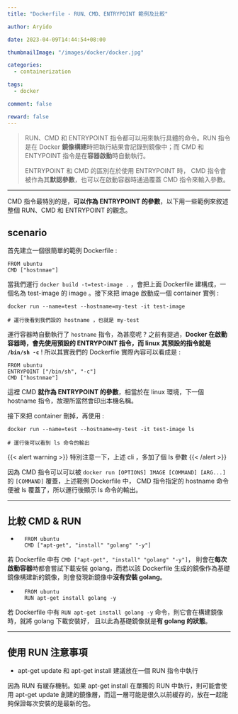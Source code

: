 ```yaml
---
title: "Dockerfile - RUN、CMD、ENTRYPOINT 範例及比較"

author: Aryido

date: 2023-04-09T14:44:54+08:00

thumbnailImage: "/images/docker/docker.jpg"

categories:
  - containerization

tags:
  - docker

comment: false

reward: false
---
```


<!--BODY-->

> RUN、CMD 和 ENTRYPOINT 指令都可以用來執行具體的命令。RUN 指令是在 Docker **鏡像構建**時把執行結果會記錄到鏡像中；而 CMD 和 ENTYPOINT 指令是在**容器啟動**時自動執行。
>
> ENTRYPOINT 和 CMD 的區別在於使用 ENTRYPOINT 時， CMD 指令會被作為其**默認參數**，也可以在啟動容器時通過覆蓋 CMD 指令來輸入參數。

<!--more-->

---

CMD 指令最特別的是，**可以作為 ENTRYPOINT 的參數**，以下用一些範例來敘述整個 RUN、CMD 和 ENTRYPOINT 的觀念。

## scenario

首先建立一個很簡單的範例 Dockerfile :

```docker
FROM ubuntu
CMD ["hostnmae"]
```

當我們運行 `docker build -t=test-image .` ，會把上面 Dockerfile 建構成，一個名為 test-image 的 image 。接下來把 image 啟動成一個 container 實例 :

```
docker run --name=test --hostname=my-test -it test-image

# 運行後看到我們設的 hostname ，也就是 my-test
```

運行容器時自動執行了 `hostname` 指令，為甚麼呢 ? 之前有提過，**Docker 在啟動容器時，會先使用預設的 ENTRYPOINT 指令，而 linux 其預設的指令就是 `/bin/sh -c`** ! 所以其實我們的 Dockerfile 實際內容可以看成是 :

```docker
FROM ubuntu
ENTRYPOINT ["/bin/sh", "-c"]
CMD ["hostnmae"]
```

這裡 CMD **就作為 ENTRYPOINT 的參數**，相當於在 linux 環境，下一個 hostname 指令，故理所當然會印出本機名稱。

接下來把 container 刪掉，再使用 :

```
docker run --name=test --hostname=my-test -it test-image ls

# 運行後可以看到 ls 命令的輸出
```

{{< alert warning >}}
特別注意一下，上述 cli ，多加了個 ls 參數
{{< /alert >}}

因為 CMD 指令可以可以被 `docker run [OPTIONS] IMAGE [COMMAND] [ARG...]` 的 `[COMMAND]` 覆蓋，上述範例 Dockerfile 中， CMD 指令指定的 hostname 命令便被 ls 覆蓋了，所以運行後顯示 ls 命令的輸出。

---

## 比較 CMD & RUN

- ```docker
    FROM ubuntu
    CMD ["apt-get", "install" "golang" "-y"]
  ```

若 Dockerfile 中有 `CMD ["apt-get", "install" "golang" "-y"]`， 則會在**每次啟動容器**時都會嘗試下載安裝 golang，而若以該 Dockerfile 生成的鏡像作為基礎鏡像構建新的鏡像，則會發現新鏡像中**沒有安裝 golang**。

- ```docker
    FROM ubuntu
    RUN apt-get install golang -y
  ```

若 Dockerfile 中有 `RUN apt-get install golang -y` 命令，則它會在構建鏡像時，就將 golang 下載安裝好， 且以此為基礎鏡像就是**有 golang 的狀態**。

---

## 使用 RUN 注意事項

- apt-get update 和 apt-get install 建議放在一個 RUN 指令中執行

因為 RUN 有緩存機制。如果 apt-get install 在單獨的 RUN 中執行，則可能會使用 apt-get update 創建的鏡像層，而這一層可能是很久以前緩存的，放在一起能夠保證每次安裝的是最新的包。
